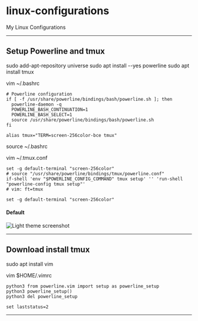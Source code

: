 # linux-configurations
My Linux Configurations


-----------------------------------------------------------------------------------------------------
## Setup Powerline and tmux

sudo add-apt-repository universe
sudo apt install --yes powerline
sudo apt install tmux

vim ~/.bashrc
```
# Powerline configuration
if [ -f /usr/share/powerline/bindings/bash/powerline.sh ]; then
  powerline-daemon -q
  POWERLINE_BASH_CONTINUATION=1
  POWERLINE_BASH_SELECT=1
  source /usr/share/powerline/bindings/bash/powerline.sh
fi

alias tmux="TERM=screen-256color-bce tmux"

```
source ~/.bashrc

vim ~/.tmux.conf
```
set -g default-terminal "screen-256color"
# source "/usr/share/powerline/bindings/tmux/powerline.conf"
if-shell 'env "$POWERLINE_CONFIG_COMMAND" tmux setup' '' 'run-shell "powerline-config tmux setup"'
# vim: ft=tmux

set -g default-terminal "screen-256color"
```



#### Default

![Light theme screenshot](/assets/terminal-screenshot.PNG)


-----------------------------------------------------------------------------------------------------

## Download install tmux


sudo apt install vim

vim $HOME/.vimrc
```
python3 from powerline.vim import setup as powerline_setup
python3 powerline_setup()
python3 del powerline_setup

set laststatus=2
```
-----------------------------------------------------------------------------------------------------

